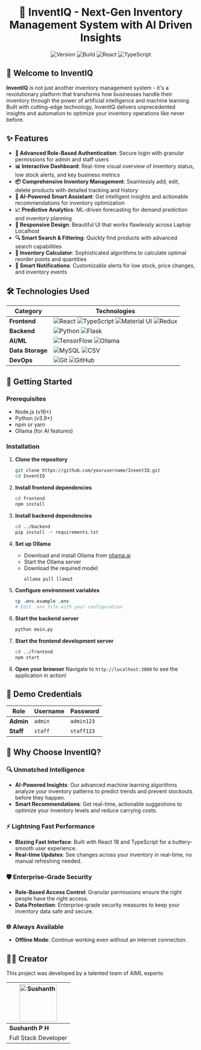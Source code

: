 <div align="center">

# 🚀 InventIQ - Next-Gen Inventory Management System with AI Driven Insights

<img src="https://img.shields.io/badge/version-1.0.0-blue.svg" alt="Version"/>  <img src="https://img.shields.io/badge/build-passing-success.svg" alt="Build"/> <img src="https://img.shields.io/badge/React-18.2.0-61DAFB.svg?logo=react" alt="React"/> <img src="https://img.shields.io/badge/TypeScript-5.0.4-3178C6.svg?logo=typescript" alt="TypeScript"/>

</div>

## 🌟 Welcome to InventIQ

**InventIQ** is not just another inventory management system - it's a revolutionary platform that transforms how businesses handle their inventory through the power of artificial intelligence and machine learning. Built with cutting-edge technology, InventIQ delivers unprecedented insights and automation to optimize your inventory operations like never before.

## ✨ Features

- **🔐 Advanced Role-Based Authentication**: Secure login with granular permissions for admin and staff users
- **📊 Interactive Dashboard**: Real-time visual overview of inventory status, low stock alerts, and key business metrics
- **📦 Comprehensive Inventory Management**: Seamlessly add, edit, delete products with detailed tracking and history
- **🤖 AI-Powered Smart Assistant**: Get intelligent insights and actionable recommendations for inventory optimization
- **📈 Predictive Analytics**: ML-driven forecasting for demand prediction and inventory planning
- **📱 Responsive Design**: Beautiful UI that works flawlessly across Laptop Localhost
- **🔍 Smart Search & Filtering**: Quickly find products with advanced search capabilities
- **🧮 Inventory Calculator**: Sophisticated algorithms to calculate optimal reorder points and quantities
- **🔔 Smart Notifications**: Customizable alerts for low stock, price changes, and inventory events

## 🛠️ Technologies Used

<div align="center">

| Category | Technologies |
|----------|--------------|
| **Frontend** | ![React](https://img.shields.io/badge/React-61DAFB?style=for-the-badge&logo=react&logoColor=black) ![TypeScript](https://img.shields.io/badge/TypeScript-3178C6?style=for-the-badge&logo=typescript&logoColor=white) ![Material UI](https://img.shields.io/badge/Material_UI-0081CB?style=for-the-badge&logo=material-ui&logoColor=white) ![Redux](https://img.shields.io/badge/Redux-764ABC?style=for-the-badge&logo=redux&logoColor=white) |
| **Backend** | ![Python](https://img.shields.io/badge/Python-3776AB?style=for-the-badge&logo=python&logoColor=white) ![Flask](https://img.shields.io/badge/Flask-000000?style=for-the-badge&logo=flask&logoColor=white) |
| **AI/ML** | ![TensorFlow](https://img.shields.io/badge/TensorFlow-FF6F00?style=for-the-badge&logo=tensorflow&logoColor=white) ![Ollama](https://img.shields.io/badge/Ollama-FF6F00?style=for-the-badge&logo=ollama&logoColor=white) |
| **Data Storage** | ![MySQL](https://img.shields.io/badge/MySQL-4479A1?style=for-the-badge&logo=mysql&logoColor=white) ![CSV](https://img.shields.io/badge/CSV-217346?style=for-the-badge&logo=microsoft-excel&logoColor=white) |
| **DevOps** | ![Git](https://img.shields.io/badge/Git-F05032?style=for-the-badge&logo=git&logoColor=white) ![GitHub](https://img.shields.io/badge/GitHub-181717?style=for-the-badge&logo=github&logoColor=white) |

</div>

## 🚀 Getting Started

### Prerequisites

- Node.js (v16+)
- Python (v3.9+)
- npm or yarn
- Ollama (for AI features)

### Installation

1. **Clone the repository**
   ```bash
   git clone https://github.com/yourusername/InventIQ.git
   cd InventIQ
   ```

2. **Install frontend dependencies**
   ```bash
   cd frontend
   npm install
   ```

3. **Install backend dependencies**
   ```bash
   cd ../backend
   pip install -r requirements.txt
   ```

4. **Set up Ollama**
   - Download and install Ollama from [ollama.ai](https://ollama.ai/)
   - Start the Ollama server
   - Download the required model:
     ```bash
     ollama pull llama3
     ```

5. **Configure environment variables**
   ```bash
   cp .env.example .env
   # Edit .env file with your configuration
   ```

6. **Start the backend server**
   ```bash
   python main.py
   ```

7. **Start the frontend development server**
   ```bash
   cd ../frontend
   npm start
   ```

8. **Open your browser**
   Navigate to `http://localhost:3000` to see the application in action!

## 🔑 Demo Credentials

| Role | Username | Password |
|------|----------|----------|
| **Admin** | `admin` | `admin123` |
| **Staff** | `staff` | `staff123` |

## 🚀 Why Choose InventIQ?

### 🔍 Unmatched Intelligence
- **AI-Powered Insights**: Our advanced machine learning algorithms analyze your inventory patterns to predict trends and prevent stockouts before they happen.
- **Smart Recommendations**: Get real-time, actionable suggestions to optimize your inventory levels and reduce carrying costs.

### ⚡ Lightning Fast Performance
- **Blazing Fast Interface**: Built with React 18 and TypeScript for a buttery-smooth user experience.
- **Real-time Updates**: See changes across your inventory in real-time, no manual refreshing needed.

### 🛡️ Enterprise-Grade Security
- **Role-Based Access Control**: Granular permissions ensure the right people have the right access.
- **Data Protection**: Enterprise-grade security measures to keep your inventory data safe and secure.

### 🌐 Always Available
- **Offline Mode**: Continue working even without an internet connection.

## 👨‍💻 Creator

This project was developed by a talented team of AIML experts:

<div align="center">

| <img src="https://github.com/identicons/sushanth.png" width="100" height="100" alt="Sushanth"> | 
|----------|
| **Sushanth P H** |
| Full Stack Developer |

</div>


